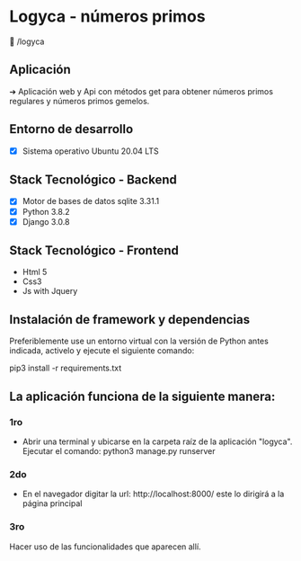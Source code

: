# Logyca - números primos

:open_file_folder: /logyca

## Aplicación
➔ Aplicación web y Api con métodos get para obtener números primos regulares y números primos gemelos.

## Entorno de desarrollo
* [x]  Sistema operativo Ubuntu 20.04 LTS



## Stack Tecnológico - Backend
* [x]  Motor de bases de datos sqlite 3.31.1
* [x]  Python 3.8.2
* [x] Django 3.0.8

## Stack Tecnológico - Frontend
* Html 5
* Css3
* Js with Jquery

## Instalación de framework y dependencias
Preferiblemente use un entorno virtual con la versión de Python antes indicada, activelo y ejecute el siguiente comando:

pip3 install -r requirements.txt

## La aplicación funciona de la siguiente manera:

### 1ro 
- Abrir una terminal y ubicarse en la carpeta raíz de la aplicación "logyca". 
  Ejecutar el comando: python3 manage.py runserver

### 2do
- En el navegador digitar la url: http://localhost:8000/ este lo dirigirá a la página principal

### 3ro

Hacer uso de las funcionalidades que aparecen allí.







